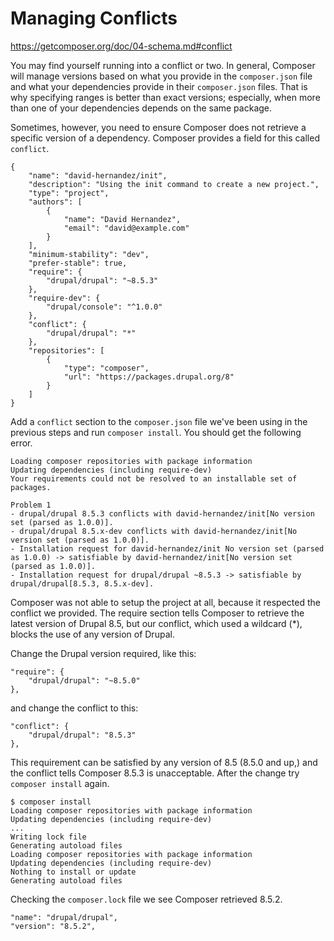 # Managing Conflicts

https://getcomposer.org/doc/04-schema.md#conflict

You may find yourself running into a conflict or two. In general, Composer will manage versions based 
on what you provide in the `composer.json` file and what your dependencies provide in their `composer.json` files. 
That is why specifying ranges is better than exact versions; especially, when more than one of your dependencies 
depends on the same package.

Sometimes, however, you need to ensure Composer does not retrieve a specific version of a dependency. Composer 
provides a field for this called `conflict`.

```$xslt
{
    "name": "david-hernandez/init",
    "description": "Using the init command to create a new project.",
    "type": "project",
    "authors": [
        {
            "name": "David Hernandez",
            "email": "david@example.com"
        }
    ],
    "minimum-stability": "dev",
    "prefer-stable": true,
    "require": {
        "drupal/drupal": "~8.5.3"
    },
    "require-dev": {
        "drupal/console": "^1.0.0"
    },
    "conflict": {
        "drupal/drupal": "*"
    },
    "repositories": [
        {
            "type": "composer",
            "url": "https://packages.drupal.org/8"
        }
    ]
}

```

Add a `conflict` section to the `composer.json` file we've been using in the previous steps and run 
`composer install`. You should get the following error.

```
Loading composer repositories with package information
Updating dependencies (including require-dev)
Your requirements could not be resolved to an installable set of packages.

Problem 1
- drupal/drupal 8.5.3 conflicts with david-hernandez/init[No version set (parsed as 1.0.0)].
- drupal/drupal 8.5.x-dev conflicts with david-hernandez/init[No version set (parsed as 1.0.0)].
- Installation request for david-hernandez/init No version set (parsed as 1.0.0) -> satisfiable by david-hernandez/init[No version set (parsed as 1.0.0)].
- Installation request for drupal/drupal ~8.5.3 -> satisfiable by drupal/drupal[8.5.3, 8.5.x-dev].
```

Composer was not able to setup the project at all, because it respected the conflict we provided. The 
require section tells Composer to retrieve the latest version of Drupal 8.5, but our conflict, which used 
a wildcard (*), blocks the use of any version of Drupal.

Change the Drupal version required, like this:

```$xslt
"require": {
    "drupal/drupal": "~8.5.0"
},
```

and change the conflict to this:

```$xslt
"conflict": {
    "drupal/drupal": "8.5.3"
},
```

This requirement can be satisfied by any version of 8.5 (8.5.0 and up,) and the conflict tells Composer 
8.5.3 is unacceptable. After the change try `composer install` again.

```$xslt
$ composer install
Loading composer repositories with package information
Updating dependencies (including require-dev)
...
Writing lock file
Generating autoload files
Loading composer repositories with package information
Updating dependencies (including require-dev)
Nothing to install or update
Generating autoload files
```

Checking the `composer.lock` file we see Composer retrieved 8.5.2.

```$xslt
"name": "drupal/drupal",
"version": "8.5.2",
```

